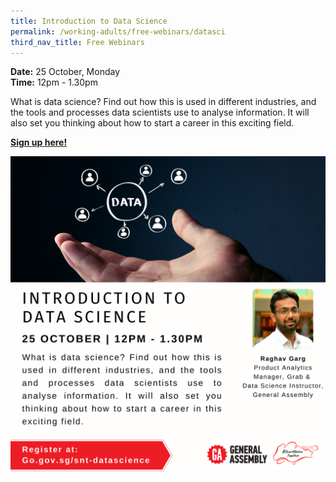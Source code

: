 ```yaml
---
title: Introduction to Data Science
permalink: /working-adults/free-webinars/datasci
third_nav_title: Free Webinars
---
```

**Date:** 25 October, Monday
<br> **Time:** 12pm - 1.30pm

What is data science? Find out how this is used in different industries, and the tools and processes data scientists use to analyse information. It will also set you thinking about how to start a career in this exciting field.  

[**Sign up here!**](https://zoom.us/webinar/register/5416330592126/WN_Eh3yWfxiQpyJhttkkYUgDw)

![Alt text for image on Isomer site](/images/WA-datascioct.png)